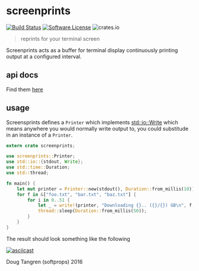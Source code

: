 # screenprints

[![Build Status](https://travis-ci.org/softprops/screenprints.svg?branch=master)](https://travis-ci.org/softprops/screenprints) [![Software License](https://img.shields.io/badge/license-MIT-brightgreen.svg)](LICENSE) ![crates.io](http://meritbadge.herokuapp.com/screenprints)

> reprints for your terminal screen


Screenprints acts as a buffer for terminal display continuously printing output at a configured interval.

## api docs

Find them [here](https://softprops.github.io/screenprints)

## usage

Screensprints defines a `Printer` which implements [std::io::Write](https://doc.rust-lang.org/std/io/trait.Write.html) which means anywhere you would normally write output to, you could substitude in an instance of a `Printer`.

```rust
extern crate screenprints;

use screenprints::Printer;
use std::io::{stdout, Write};
use std::time::Duration;
use std::thread;

fn main() {
    let mut printer = Printer::new(stdout(), Duration::from_millis(10));
    for f in &["foo.txt", "bar.txt", "baz.txt"] {
        for i in 0..51 {
            let _ = write!(printer, "Downloading {}.. ({}/{}) GB\n", f, i, 50);
            thread::sleep(Duration::from_millis(50));
        }
    }
}
```

The result should look something like the following

[![asciicast](https://asciinema.org/a/9auhm32umebr14bulaifhynni.png)](https://asciinema.org/a/9auhm32umebr14bulaifhynni)


Doug Tangren (softprops) 2016
